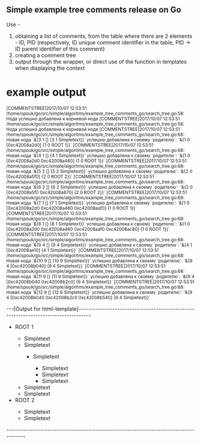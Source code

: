 Simple example tree comments release on Go
------------------------------------------
Use -
1) obtaining a list of comments,
from the table where there are 2 elements - ID, PID (respectively, ID unique comment identifier in the table, PID -> ID parent identifier of this comment)
2) creating a comment tree
3) output through the wrapper, or direct use of the function in templates when displaying the context

example output
==============
<small>
[COMMENTSTREE]2017/10/07 12:53:51 /home/spouk/go/src/simple/algoritms/example_tree_comments_go/search_tree.go:58: Нода успешно добавлена к корневой ноде
[COMMENTSTREE]2017/10/07 12:53:51 /home/spouk/go/src/simple/algoritms/example_tree_comments_go/search_tree.go:58: Нода успешно добавлена к корневой ноде
[COMMENTSTREE]2017/10/07 12:53:51 /home/spouk/go/src/simple/algoritms/example_tree_comments_go/search_tree.go:68: Новая нода `&{3 1 [] {3 1 Simpletext}}` успешно добавлена к своему `родителю`: `&{1 0 [0xc42008a2d0] {1 0 ROOT 1}}`
[COMMENTSTREE]2017/10/07 12:53:51 /home/spouk/go/src/simple/algoritms/example_tree_comments_go/search_tree.go:68: Новая нода `&{4 1 [] {4 1 Simpletext}}` успешно добавлена к своему `родителю`: `&{1 0 [0xc42008a2d0 0xc42008a460] {1 0 ROOT 1}}`
[COMMENTSTREE]2017/10/07 12:53:51 /home/spouk/go/src/simple/algoritms/example_tree_comments_go/search_tree.go:68: Новая нода `&{5 2 [] {5 2 Simpletext}}` успешно добавлена к своему `родителю`: `&{2 0 [0xc42008a5f0] {2 0 ROOT 2}}`
[COMMENTSTREE]2017/10/07 12:53:51 /home/spouk/go/src/simple/algoritms/example_tree_comments_go/search_tree.go:68: Новая нода `&{6 2 [] {6 2 Simpletext}}` успешно добавлена к своему `родителю`: `&{2 0 [0xc42008a5f0 0xc42008a870] {2 0 ROOT 2}}`
[COMMENTSTREE]2017/10/07 12:53:51 /home/spouk/go/src/simple/algoritms/example_tree_comments_go/search_tree.go:68: Новая нода `&{7 1 [] {7 1 Simpletext}}` успешно добавлена к своему `родителю`: `&{1 0 [0xc42008a2d0 0xc42008a460 0xc42008aaf0] {1 0 ROOT 1}}`
[COMMENTSTREE]2017/10/07 12:53:51 /home/spouk/go/src/simple/algoritms/example_tree_comments_go/search_tree.go:68: Новая нода `&{8 1 [] {8 1 Simpletext}}` успешно добавлена к своему `родителю`: `&{1 0 [0xc42008a2d0 0xc42008a460 0xc42008aaf0 0xc42008ac80] {1 0 ROOT 1}}`
[COMMENTSTREE]2017/10/07 12:53:51 /home/spouk/go/src/simple/algoritms/example_tree_comments_go/search_tree.go:68: Новая нода `&{9 4 [] {9 4 Simpletext}}` успешно добавлена к своему `родителю`: `&{4 1 [0xc42008ae10] {4 1 Simpletext}}`
[COMMENTSTREE]2017/10/07 12:53:51 /home/spouk/go/src/simple/algoritms/example_tree_comments_go/search_tree.go:68: Новая нода `&{10 9 [] {10 9 Simpletext}}` успешно добавлена к своему `родителю`: `&{9 4 [0xc42008b040] {9 4 Simpletext}}`
[COMMENTSTREE]2017/10/07 12:53:51 /home/spouk/go/src/simple/algoritms/example_tree_comments_go/search_tree.go:68: Новая нода `&{11 9 [] {11 9 Simpletext}}` успешно добавлена к своему `родителю`: `&{9 4 [0xc42008b040 0xc42008b2c0] {9 4 Simpletext}}`
[COMMENTSTREE]2017/10/07 12:53:51 /home/spouk/go/src/simple/algoritms/example_tree_comments_go/search_tree.go:68: Новая нода `&{12 9 [] {12 9 Simpletext}}` успешно добавлена к своему `родителю`: `&{9 4 [0xc42008b040 0xc42008b2c0 0xc42008b540] {9 4 Simpletext}}`
  </small>
  
  ---[Output for html-template]-----------------------------------------------------------------------------------
<ul>
<li id='1_0'> ROOT 1 </li>
<ul>
<li id='3_1'> Simpletext </li>
<li id='4_1'> Simpletext </li>
<ul>
<li id='9_4'> Simpletext </li>
<ul>
<li id='10_9'> Simpletext </li>
<li id='11_9'> Simpletext </li>
<li id='12_9'> Simpletext </li>
</ul>
</ul>
<li id='7_1'> Simpletext </li>
<li id='8_1'> Simpletext </li>
</ul>
<li id='2_0'> ROOT 2 </li>
<ul>
<li id='5_2'> Simpletext </li>
<li id='6_2'> Simpletext </li>
</ul>
</ul>
--------------------------------------------------------------------------------------
